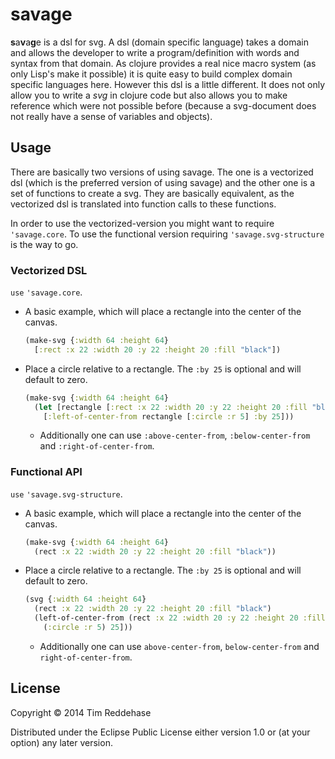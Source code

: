 # savage

**s**a**v**a**g**e is a dsl for svg. A dsl (domain specific language) takes a
domain and allows the developer to write a program/definition with words and
syntax from that domain. As clojure provides a real nice macro system (as only
Lisp's make it possible) it is quite easy to build complex domain specific
languages here. However this dsl is a little different.  It does not only allow
you to write a *svg* in clojure code but also allows you to make reference
which were not possible before (because a svg-document does not really have a
sense of variables and objects).

## Usage

There are basically two versions of using savage. The one is a vectorized dsl
(which is the preferred version of using savage) and the other one is a set of
functions to create a svg. They are basically equivalent, as the vectorized dsl
is translated into function calls to these functions.

In order to use the vectorized-version you might want to require
`'savage.core`.  To use the functional version requiring
`'savage.svg-structure` is the way to go.

### Vectorized DSL

`use` `'savage.core`.

- A basic example, which will place a rectangle into the center of the canvas.

  ```clojure
  (make-svg {:width 64 :height 64}
    [:rect :x 22 :width 20 :y 22 :height 20 :fill "black"])
  ```

- Place a circle relative to a rectangle. The `:by 25`
  is optional and will default to zero.

  ```clojure
  (make-svg {:width 64 :height 64}
    (let [rectangle [:rect :x 22 :width 20 :y 22 :height 20 :fill "black"]]
      [:left-of-center-from rectangle [:circle :r 5] :by 25]))
  ```

  - Additionally one can use `:above-center-from`, `:below-center-from` and
    `:right-of-center-from`.


### Functional API

`use` `'savage.svg-structure`.

- A basic example, which will place a rectangle into the center of the canvas.

  ```clojure
  (make-svg {:width 64 :height 64}
    (rect :x 22 :width 20 :y 22 :height 20 :fill "black"))
  ```

- Place a circle relative to a rectangle. The `:by 25`
  is optional and will default to zero.

  ```clojure
  (svg {:width 64 :height 64}
    (rect :x 22 :width 20 :y 22 :height 20 :fill "black")
    (left-of-center-from (rect :x 22 :width 20 :y 22 :height 20 :fill "black")
      (:circle :r 5) 25]))
  ```

  - Additionally one can use `above-center-from`, `below-center-from` and
    `right-of-center-from`.

## License

Copyright © 2014 Tim Reddehase

Distributed under the Eclipse Public License either version 1.0 or (at
your option) any later version.
